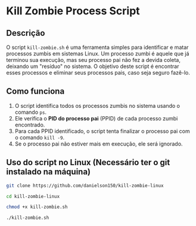 # Kill Zombie Process Script

## Descrição

O script `kill-zombie.sh` é uma ferramenta simples para identificar e matar processos zumbis em sistemas Linux. Um processo zumbi é aquele que já terminou sua execução, mas seu processo pai não fez a devida coleta, deixando um "resíduo" no sistema. O objetivo deste script é encontrar esses processos e eliminar seus processos pais, caso seja seguro fazê-lo.

## Como funciona

1. O script identifica todos os processos zumbis no sistema usando o comando `ps`.
2. Ele verifica o **PID do processo pai** (PPID) de cada processo zumbi encontrado.
3. Para cada PPID identificado, o script tenta finalizar o processo pai com o comando `kill -9`.
4. Se o processo pai não estiver mais em execução, ele será ignorado.

## Uso do script no Linux (Necessário ter o git instalado na máquina)

```bash
git clone https://github.com/danielson150/kill-zombie-linux
```
```bash
cd kill-zombie-linux
```
```bash
chmod +x kill-zombie.sh
```
```bash
./kill-zombie.sh
```

